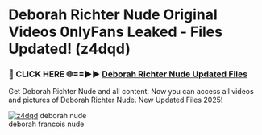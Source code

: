 # Deborah Richter Nude Original Videos 0nlyFans Leaked - Files Updated! (z4dqd)

<h3>🔴 CLICK HERE 🌐==►► <a href="https://tinyurl.com/5h6xmrr3" rel="nofollow">Deborah Richter Nude Updated Files</a></h3>

Get Deborah Richter Nude and all content. Now you can access all videos and pictures of Deborah Richter Nude. New Updated Files 2025!

[![z4dqd](https://i.imgur.com/KVD873Z.gif)](https://tinyurl.com/5h6xmrr3)
deborah nude<br>
deborah francois nude